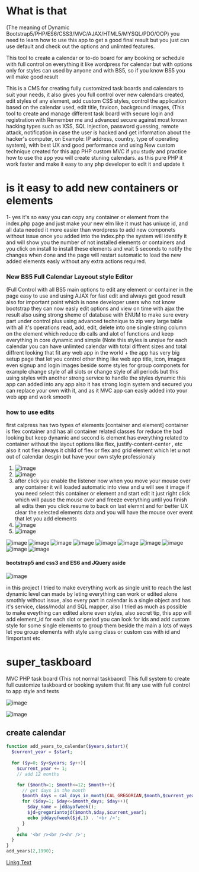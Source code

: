 # What is that
(The meaning of Dynamic Bootstrap5/PHP/ES6/CSS3/MVC/AJAX/HTML5/MYSQL/PDO/OOP)
you need to learn how to use this app to get a good final result but you just can use default and check out the options and unlimted features.

This tool to create a calendar or to-do board for any booking or schedule with full control on everything it like wordpress for calendar but with options only for styles can 
used by anyone and with BS5, so if you know BS5 you will make good result

This is a CMS for creating fully customized task boards and calendars to suit your needs, it also gives you full control over new calendars created, edit styles of any element, add custom CSS styles, control the application based on the calendar used, edit title, favicon, background images, (This tool to create and manage different task board with secure login and registration with Remember me and advanced secure against most known hacking types such as XSS, SQL injection, password guessing, remote attack, notification in case the user is hacked and get information about the hacker's computer, on Example: IP address, country, type of operating system), with best UX and good performance and using New custom technique created for this app PHP custom  MVC if you study and practice how to use the app you will create stuning calendars. as this pure PHP it work faster and make it easy to any php developer to edit it and update it

# is it easy to add new containers or elements
1- yes it's so easy you can copy any container or element from the index.php page and just make your new elm like it must has uniuqe id, and all data needed it more easier
than wordpress to add new componets without issue once you added into the index.php the system will identify it and will show you the number of not installed elements or containers and you click on install to install these elements and wait 5 seconds to notify the changes when done and the page will restart automatic to load the new added elements easly without any extra actions required. 



### New BS5 Full Calendar Layeout style Editor

(Full Control with all BS5 main options to edit any element or container in the page easy to use and using AJAX for fast edit and always get good result also
for important point which is none developer users who not know bootstrap they can now easly edit options and view on time with ajax the result also using strong sheme
of database with ENUM to make sure every part under control plus using advanced technique to zip very large table with all it's operations read, add, edit, delete into one
single string column on the element which reduce db calls and alot of functions and keep everything in core dynamic and simple (Note this styles is unqiue for each calendar you can have unlimted calendar with total diffrent sizes and total diffrent looking that fit any web app in the world + the app has very big setup page that let you control other thing like web app title, icon, images even signup and login images beside some styles for group componets for example change style of all slots or change style of all periods
but this using styles with another strong service to handle the styles dynamic this app can added into any app also it has strong login system and secured you can replace 
your own with it, and as it MVC app can easly added into your web app and work smooth

### how to use edits
first calpress has two types of elements [container and element] container is flex container and has all container related classes for reduce the bad looking but keep dynamic
and second is element has everything related to container without the layout options like flex, justify-content-center , etc also it not flex always it child of flex or flex and grid element which let u not out of calendar desgin but have your own style professionaly

1. ![image](https://user-images.githubusercontent.com/55125302/157671182-98820d11-1528-4f8d-aa00-ee9b012f9e91.png)
2. ![image](https://user-images.githubusercontent.com/55125302/157671239-50e5c881-e6e6-47e1-a2e7-28e0cad3a036.png)
3. after click you enable the listener now when you move your mouse over any container it will loaded automatic into view and u will see it image if you need select this container or element and start edit it just right click which will pause the mouse over and freeze everything until you finish all edits then you click resume to back on last elemnt and for better UX clear the selected elements data and you will have the mouse over event that let you add elements 
4. ![image](https://user-images.githubusercontent.com/55125302/157671866-533b11bb-37ab-4346-b3e9-a7181cfbfff8.png)
5. ![image](https://user-images.githubusercontent.com/55125302/157672151-af0fc7ca-1e62-4a80-937c-01f6ab8228f6.png)



![image](https://user-images.githubusercontent.com/55125302/156524210-1a57a3df-e514-4a43-ad81-57c3dbadaa59.png)
![image](https://user-images.githubusercontent.com/55125302/156803898-6f7d2fd1-c306-450a-aee2-4fce9d83de89.png)
![image](https://user-images.githubusercontent.com/55125302/156524645-9444798e-319f-43c7-a024-97c7584cf488.png)
![image](https://user-images.githubusercontent.com/55125302/156524700-7c6ef4eb-14f8-494f-99da-e0e39ebeac15.png)
![image](https://user-images.githubusercontent.com/55125302/156524747-6c68cd2a-6ff9-4983-b7dd-208d7dc9ff72.png)
![image](https://user-images.githubusercontent.com/55125302/156524783-af4d9413-af7b-4b25-a8e8-16c298956d16.png)
![image](https://user-images.githubusercontent.com/55125302/156524859-5e3b5324-4d8d-4e35-ae31-51599f2c26ba.png)
![image](https://user-images.githubusercontent.com/55125302/156525066-0f7d8a31-e257-4410-b7f2-dc76d20b8eda.png)
![image](https://user-images.githubusercontent.com/55125302/156525107-acc11015-8f64-4c96-81d7-44f3f992b53f.png)
![image](https://user-images.githubusercontent.com/55125302/156525130-1700f032-325c-45be-8a95-28794bb9c4cd.png)

#### bootstrap5 and css3 and ES6 and JQuery aside
![image](https://user-images.githubusercontent.com/55125302/156806324-b5930a1e-1c63-46b6-86ad-855087f1e096.png)



in this project I tried to make everything work as single unit to reach the last dynamic level can made by leting everything can work or edited alone smothly without issue, also
every part in calendar is a single object and has it's service, class/modal and SQL mapper, also I tried as much as possible to make eveything can edited alone even styles, also secret tip, this app will add element_id for each slot or period you can look for ids and add custom style for some single elements to group them beside the main a lots of ways let you group elements with style using class or custom css with id and !important etc





# super_taskboard
MVC PHP task board (This not normal taskbaord) This full system to create full customize taskboard or booking system that fit any use with full control to app style and texts

![image](https://user-images.githubusercontent.com/55125302/156213051-fd597b3f-d41c-4a30-a490-0af232eb3835.png)


![image](https://user-images.githubusercontent.com/55125302/153796173-6a5901ce-3300-44b8-a35b-af511ed37324.png)


## create calendar

```php
function add_years_to_calendar($years,$start){
  $current_year = $start;
  
  for ($y=0; $y<$years; $y++){
    $current_year += 1;
    // add 12 months

    for ($month=1; $month<=12; $month++){
      // get days in the month
      $month_days = cal_days_in_month(CAL_GREGORIAN,$month,$current_year);
      for ($day=1; $day<=$month_days; $day++){
        $day_name = jddayofweek();
        $jd=gregoriantojd($month,$day,$current_year);
        echo jddayofweek($jd,1) . '<br />';
      }
    }
    echo '<br /><br /><hr />';
  }
}
add_years(2,1990);
```


[Linkg Text](www.google.com)
